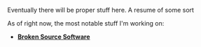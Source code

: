 Eventually there will be proper stuff here. A resume of some sort

As of right now, the most notable stuff I'm working on:
- [**Broken Source Software**](https://github.com/BrokenSource/)

